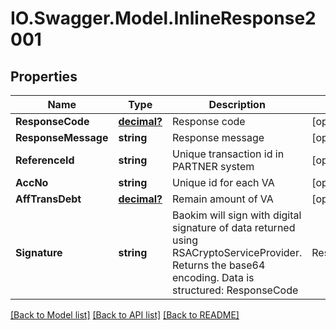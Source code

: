 # IO.Swagger.Model.InlineResponse2001
## Properties

Name | Type | Description | Notes
------------ | ------------- | ------------- | -------------
**ResponseCode** | [**decimal?**](BigDecimal.md) | Response code | [optional] 
**ResponseMessage** | **string** | Response message | [optional] 
**ReferenceId** | **string** | Unique transaction id in PARTNER system | [optional] 
**AccNo** | **string** | Unique id for each VA | [optional] 
**AffTransDebt** | [**decimal?**](BigDecimal.md) | Remain amount of VA | [optional] 
**Signature** | **string** | Baokim will sign with digital signature of data returned using RSACryptoServiceProvider. Returns the base64 encoding. Data is structured: ResponseCode|ResponseMessage|ReferenceId| AccNo|AffTransDebt | [optional] 

[[Back to Model list]](../README.md#documentation-for-models) [[Back to API list]](../README.md#documentation-for-api-endpoints) [[Back to README]](../README.md)

